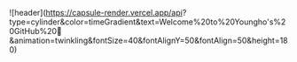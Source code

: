 ![header](https://capsule-render.vercel.app/api?
type=cylinder&color=timeGradient&text=Welcome%20to%20Youngho's%20GitHub%20👋
&animation=twinkling&fontSize=40&fontAlignY=50&fontAlign=50&height=180)
